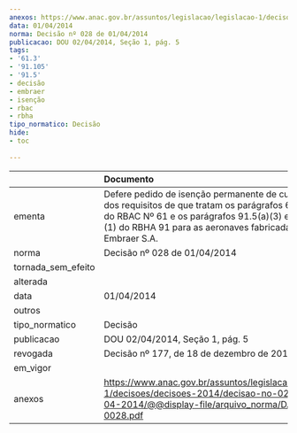 ```yaml
---
anexos: https://www.anac.gov.br/assuntos/legislacao/legislacao-1/decisoes/decisoes-2014/decisao-no-028-de-01-04-2014/@@display-file/arquivo_norma/DA2014-0028.pdf
data: 01/04/2014
norma: Decisão nº 028 de 01/04/2014
publicacao: DOU 02/04/2014, Seção 1, pág. 5
tags:
- '61.3'
- '91.105'
- '91.5'
- decisão
- embraer
- isenção
- rbac
- rbha
tipo_normatico: Decisão
hide: 
- toc 
 
---
```


|                    | Documento                                                                                                                                                                                                                     |
|:-------------------|:------------------------------------------------------------------------------------------------------------------------------------------------------------------------------------------------------------------------------|
| ementa             | Defere pedido de isenção permanente de cumprimento dos requisitos de que tratam os parágrafos 61.3(a) e (c) do RBAC Nº 61 e os parágrafos 91.5(a)(3) e 91.105(a)(1) do RBHA 91 para as aeronaves fabricadas pela Embraer S.A. |
| norma              | Decisão nº 028 de 01/04/2014                                                                                                                                                                                                  |
| tornada_sem_efeito |                                                                                                                                                                                                                               |
| alterada           |                                                                                                                                                                                                                               |
| data               | 01/04/2014                                                                                                                                                                                                                    |
| outros             |                                                                                                                                                                                                                               |
| tipo_normatico     | Decisão                                                                                                                                                                                                                       |
| publicacao         | DOU 02/04/2014, Seção 1, pág. 5                                                                                                                                                                                               |
| revogada           | Decisão nº 177, de 18 de dezembro de 2019.                                                                                                                                                                                    |
| em_vigor           |                                                                                                                                                                                                                               |
| anexos             | https://www.anac.gov.br/assuntos/legislacao/legislacao-1/decisoes/decisoes-2014/decisao-no-028-de-01-04-2014/@@display-file/arquivo_norma/DA2014-0028.pdf                                                                     |